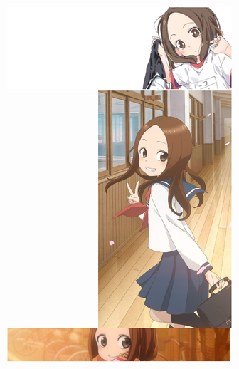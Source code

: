 <img src="./images/wide-banner.jpg">

<img src="./images/long-banner.jpg" width="300" align="right">

<img src="./images/about-me.jpg" width="500">

